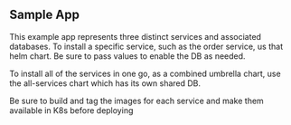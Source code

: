 ## Sample App

This example app represents three distinct services and associated databases. To install a specific service, such as the order service, us that helm chart. Be sure to pass values to enable the DB as needed.

To install all of the services in one go, as a combined umbrella chart, use the all-services chart which has its own shared DB.
 
Be sure to build and tag the images for each service and make them available in K8s before deploying
